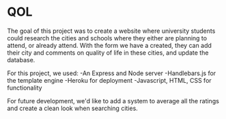 # QOL

The goal of this project was to create a website where university students could research the cities and schools where they either are planning to attend, or already attend. 
With the form we have a created, they can add their city and comments on quality of life in these cities, and update the database.

For this project, we used:
-An Express and Node server
-Handlebars.js for the template engine
-Heroku for deployment
-Javascript, HTML, CSS for functionality

For future development, we'd like to add a system to average all the ratings and create a clean look when searching cities. 